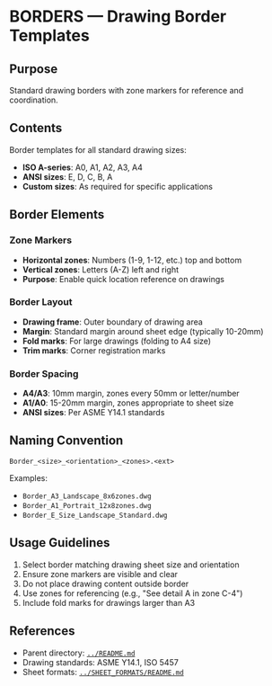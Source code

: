# BORDERS — Drawing Border Templates

## Purpose

Standard drawing borders with zone markers for reference and coordination.

## Contents

Border templates for all standard drawing sizes:
- **ISO A-series**: A0, A1, A2, A3, A4
- **ANSI sizes**: E, D, C, B, A
- **Custom sizes**: As required for specific applications

## Border Elements

### Zone Markers
- **Horizontal zones**: Numbers (1-9, 1-12, etc.) top and bottom
- **Vertical zones**: Letters (A-Z) left and right
- **Purpose**: Enable quick location reference on drawings

### Border Layout
- **Drawing frame**: Outer boundary of drawing area
- **Margin**: Standard margin around sheet edge (typically 10-20mm)
- **Fold marks**: For large drawings (folding to A4 size)
- **Trim marks**: Corner registration marks

### Border Spacing
- **A4/A3**: 10mm margin, zones every 50mm or letter/number
- **A1/A0**: 15-20mm margin, zones appropriate to sheet size
- **ANSI sizes**: Per ASME Y14.1 standards

## Naming Convention

```
Border_<size>_<orientation>_<zones>.<ext>
```

Examples:
- `Border_A3_Landscape_8x6zones.dwg`
- `Border_A1_Portrait_12x8zones.dwg`
- `Border_E_Size_Landscape_Standard.dwg`

## Usage Guidelines

1. Select border matching drawing sheet size and orientation
2. Ensure zone markers are visible and clear
3. Do not place drawing content outside border
4. Use zones for referencing (e.g., "See detail A in zone C-4")
5. Include fold marks for drawings larger than A3

## References

- Parent directory: [`../README.md`](../README.md)
- Drawing standards: ASME Y14.1, ISO 5457
- Sheet formats: [`../SHEET_FORMATS/README.md`](../SHEET_FORMATS/README.md)

